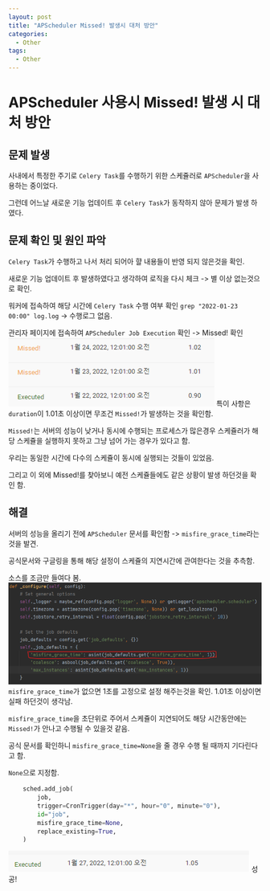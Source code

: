 ```yaml
---
layout: post
title: "APScheduler Missed! 발생시 대처 방안"
categories:
  - Other
tags:
  - Other
---
```


# APScheduler 사용시 Missed! 발생 시 대처 방안

## 문제 발생
사내에서 특정한 주기로 `Celery Task`를 수행하기 위한 스케쥴러로 `APScheduler`을 사용하는 중이었다.

그런데 어느날 새로운 기능 업데이트 후 `Celery Task`가 동작하지 않아 문제가 발생 하였다.

## 문제 확인 및 원인 파악
`Celery Task`가 수행하고 나서 처리 되어아 햘 내용들이 반영 되지 않은것을 확인.

새로운 기능 업데이트 후 발생하였다고 생각하여 로직을 다시 체크 -> 별 이상 없는것으로 확인.

워커에 접속하여 해당 시간에 `Celery Task` 수행 여부 확인 `grep "2022-01-23 00:00" log.log` -> 수행로그 없음.

관리자 페이지에 접속하여 `APScheduler Job Execution` 확인 -> Missed! 확인
![](/assets/other/apscheduler_missed.png)
특이 사항은 `duration`이 1.01초 이상이면 무조건 `Missed!`가 발생하는 것을 확인함.

`Missed!`는 서버의 성능이 낮거나 동시에 수행되는 프로세스가 많은경우 스케쥴러가 해당 스케쥴을 실행하지 못하고 그냥 넘어 가는 경우가 있다고 함.

우리는 동일한 시간에 다수의 스케쥴이 동시에 실행되는 것들이 있었음.

그리고 이 외에 Missed!를 찾아보니 예전 스케쥴들에도 같은 상황이 발생 하던것을 확인 함.

## 해결
서버의 성능을 올리기 전에 `APScheduler` 문서를 확인함 -> `misfire_grace_time`라는 것을 발견.

공식문서와 구글링을 통해 해당 설정이 스케쥴의 지연시간에 관여한다는 것을 추측함. 

소스를 조금만 들여다 봄.
![](/assets/other/misfire_grace_time_code.png)
`misfire_grace_time`가 없으면 1초를 고정으로 설정 해주는것을 확인. 1.01초 이상이면 실패 하던것이 생각남.

`misfire_grace_time`을 초단위로 주어서 스케쥴이 지연되어도 해당 시간동안에는 `Missed!`가 안나고 수행될 수 있을것 같음.

공식 문서를 확인하니 `misfire_grace_time=None`을 줄 경우 수행 될 때까지 기다린다고 함. 

`None`으로 지정함.
```python
    sched.add_job(
        job,
        trigger=CronTrigger(day="*", hour="0", minute="0"),
        id="job",
        misfire_grace_time=None,
        replace_existing=True,
    )
```

![](/assets/other/apscheduler_excuted.png)
성공!
